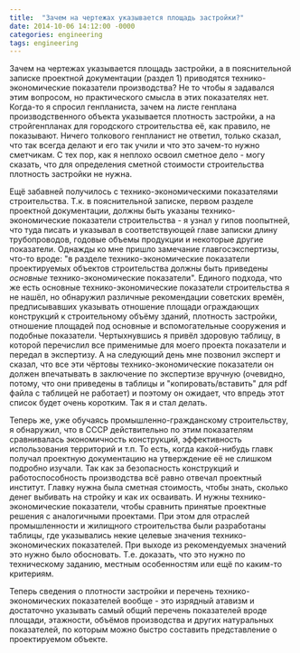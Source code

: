 ```yaml
---
title:  "Зачем на чертежах указывается площадь застройки?"
date: 2014-10-06 14:12:00 -0000
categories: engineering
tags: engineering
---
```


Зачем на чертежах указывается площадь застройки, а в пояснительной записке проектной документации (раздел 1) приводятся технико-экономические показатели производства? Не то чтобы я задавался этим вопросом, но  практического смысла в этих показателях нет. Когда-то я спросил генпланиста, зачем на листе генплана производственного объекта указывается плотность застройки, а на стройгенпланах для городского строительства её, как правило, не показывают. Ничего толкового генпланист не ответил, только сказал, что так всегда делают и его так учили и что это зачем-то нужно сметчикам. С тех пор, как я неплохо освоил сметное дело - могу сказать, что для определения сметной стоимости строительства плотность застройки не нужна. 

Ещё забавней получилось с технико-экономическими показателями строительства. Т.к. в пояснительной записке, первом разделе проектной документации, должны быть указаны технико-экономические показатели строительства - я узнал у гипов поопытней, что туда писать и указывал в соответствующей главе записки длину трубопроводов, годовые объемы продукции и некоторые другие показатели. Однажды ко мне пришло замечание главгосэкспертизы, что-то вроде: "в разделе технико-экономические показатели проектируемых объектов строительства должны быть приведены *основные* технико-экономические показатели". Единого подхода, что же есть основные технико-экономические показатели строительства я не нашёл, но обнаружил различные рекомендации советских времён, предписывавших указывать отношение площади ограждающих конструкций к строительному объёму зданий, плотность застройки, отношение площадей под основные и вспомогательные сооружения и подобные показатели. Чертыхнувшись я привёл здоровую таблицу, в которой перечислил все применимые для моего проекта показатели и передал в экспертизу. А на следующий день мне позвонил эксперт и сказал, что все эти чёртовы технико-экономические показатели он должен впечатывать в заключение по экспертизе вручную (очевидно, потому, что они приведены в таблицы и "копировать/вставить" для pdf файла с таблицей не работает) и поэтому он ожидает, что впредь этот список будет очень коротким. Так я и стал делать.

Теперь же, уже обучаясь промышленно-гражданскому строительству, я обнаружил, что в СССР действительно по этим показателям сравнивалась экономичность конструкций, эффективность использования территорий и т.п. То есть, когда какой-нибудь главк получал проектную документацию на утверждение её не слишком подробно изучали. Так как за безопасность конструкций и работоспособность производства всё равно отвечал проектный институт. Главку нужна была сметная стоимость, чтобы знать, сколько денег выбивать на стройку и как их осваивать. И нужны технико-экономические показатели, чтобы сравнить принятые проектные решения с аналогичными проектами. При этом для отраслей промышленности и жилищного строительства были разработаны таблицы, где указывались некие целевые значения технико-экономических показателей. При выходе из рекомендуемых значений это нужно было обосновать. Т.е. доказать, что это нужно по техническому заданию, местным особенностям или ещё по каким-то критериям. 

Теперь сведения о плотности застройки и перечень технико-экономических показателей вообще - это изрядный атавизм и достаточно указывать самый общий перечень показателей вроде площади, этажности, объёмов производства и других натуральных показателей, по которым можно быстро составить представление о проектируемом объекте.